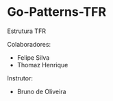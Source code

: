 # Go-Patterns-TFR

Estrutura TFR

Colaboradores: 
- Felipe Silva
- Thomaz Henrique

Instrutor:
- Bruno de Oliveira
